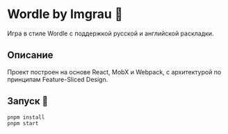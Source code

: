 # Wordle by Imgrau 🚀

Игра в стиле Wordle с поддержкой русской и английской раскладки.

## Описание

Проект построен на основе React, MobX и Webpack, с архитектурой по принципам Feature-Sliced Design.

## Запуск 🎉

```
pnpm install
pnpm start
```
